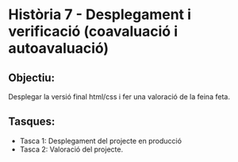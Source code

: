 
# Història 7 - Desplegament i verificació (coavaluació i autoavaluació)
## Objectiu:
Desplegar la versió final html/css i fer una valoració de la feina feta.

## Tasques:
- Tasca 1: Desplegament del projecte en producció
- Tasca 2: Valoració del projecte.
